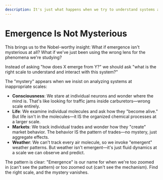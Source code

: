 ```yaml
---
description: It's just what happens when we try to understand systems at the wrong scale.
---
```


# Emergence Is Not Mysterious

This brings us to the Nobel-worthy insight: What if emergence isn't mysterious at all? What if we've just been using the wrong lens for the phenomena we're studying?

Instead of asking "how does X emerge from Y?" we should ask "what is the right scale to understand and interact with this system?"

The "mystery" appears when we insist on analyzing systems at inappropriate scales:

* **Consciousness**: We stare at individual neurons and wonder where the mind is. That's like looking for traffic jams inside carburetors—wrong scale entirely.
* **Life**: We examine individual molecules and ask how they "become alive." But life isn't in the molecules—it IS the organized chemical processes at a larger scale.
* **Markets**: We track individual trades and wonder how they "create" market behavior. The behavior IS the pattern of trades—no mystery, just aggregate effects.
* **Weather**: We can't track every air molecule, so we invoke "emergent" weather patterns. But weather isn't emergent—it's just fluid dynamics at a scale we can observe and predict.

The pattern is clear: "Emergence" is our name for when we're too zoomed in (can't see the pattern) or too zoomed out (can't see the mechanism). Find the right scale, and the mystery vanishes.
